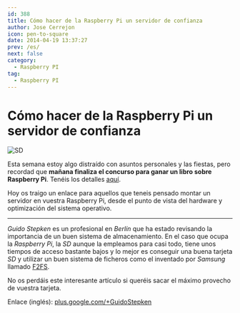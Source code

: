 ```yaml
---
id: 388
title: Cómo hacer de la Raspberry Pi un servidor de confianza
author: Jose Cerrejon
icon: pen-to-square
date: 2014-04-19 13:37:27
prev: /es/
next: false
category:
  - Raspberry PI
tag:
  - Raspberry PI
---
```


# Cómo hacer de la Raspberry Pi un servidor de confianza

![SD](/images/sd%20pile.png)

Esta semana estoy algo distraído con asuntos personales y las fiestas, pero recordad que **mañana finaliza el concurso para ganar un libro sobre Raspberry Pi**. Tenéis los detalles [aquí](/post.php?id=381).

Hoy os traigo un enlace para aquellos que teneis pensado montar un servidor en vuestra Raspberry Pi, desde el punto de vista del hardware y optimización del sistema operativo.

- - -
*Guido Stepken* es un profesional en *Berlín* que ha estado revisando la importancia de un buen sistema de almacenamiento. En el caso que ocupa la *Raspberry Pi*, la *SD* aunque la empleamos para casi todo, tiene unos tiempos de acceso bastante bajos y lo mejor es conseguir una buena tarjeta *SD* y utilizar un buen sistema de ficheros como el inventado por *Samsung* llamado [F2FS](http://es.wikipedia.org/wiki/F2FS).

No os perdáis este interesante artículo si queréis sacar el máximo provecho de vuestra tarjeta.

Enlace (inglés): [plus.google.com/+GuidoStepken](https://plus.google.com/+GuidoStepken/posts/cqwyBWn8T3D)